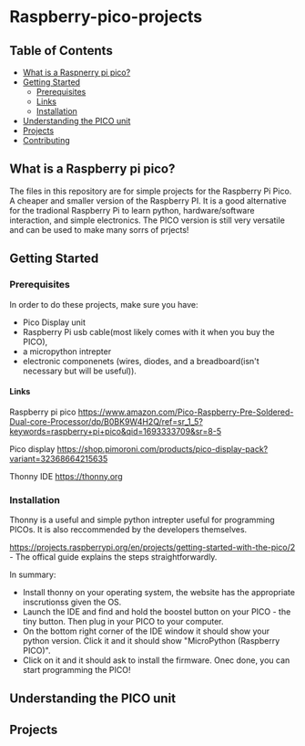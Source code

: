 # Raspberry-pico-projects

## Table of Contents
- [What is a Raspnerry pi pico?](#What-is-a-Raspnerry-pi-pico?)
- [Getting Started](#getting-started)
  - [Prerequisites](#prerequisites)
  - [Links](#links)
  - [Installation](#installation) 
- [Understanding the PICO unit](#understanding)
- [Projects](#projects)
- [Contributing](#contributing)


## What is a Raspberry pi pico? 
The files in this repository are for simple projects for the Raspberry Pi Pico. A cheaper and smaller version of the Raspberry PI. It is a good alternative for the tradional Raspberry Pi to learn python, hardware/software interaction, and simple electronics. The PICO version is still very versatile and can be used to make many sorrs of prjects!

## Getting Started

### Prerequisites

In order to do these projects, make sure you have:
- Pico Display unit
- Raspberry Pi usb cable(most likely comes with it when you buy the PICO), 
- a micropython intrepter
- electronic componenets (wires, diodes, and a breadboard(isn't necessary but will be useful)). 

#### Links
Raspberry pi pico
https://www.amazon.com/Pico-Raspberry-Pre-Soldered-Dual-core-Processor/dp/B0BK9W4H2Q/ref=sr_1_5?keywords=raspberry+pi+pico&qid=1693333709&sr=8-5

Pico display
https://shop.pimoroni.com/products/pico-display-pack?variant=32368664215635

Thonny IDE
https://thonny.org

### Installation

Thonny is a useful and simple python intrepter useful for programming PICOs. It is also reccommended by the developers themselves. 

https://projects.raspberrypi.org/en/projects/getting-started-with-the-pico/2 - The offical guide explains the steps straightforwardly.

In summary:

- Install thonny on your operating system, the website has the appropriate inscrutionss given the OS.
- Launch the IDE and find and hold the boostel button on your PICO - the tiny button. Then plug in your PICO to your computer.
- On the bottom right corner of the IDE window it should show your python version. Click it and it should show "MicroPython (Raspberry PICO)".
- Click on it and it should ask to install the firmware. Onec done, you can start programming the PICO!

## Understanding the PICO unit




## Projects


